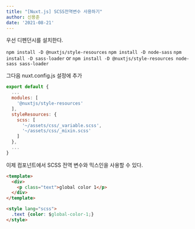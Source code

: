 ```yaml
---
title: "[Nuxt.js] SCSS전역변수 사용하기"
author: 신용준
date: '2021-08-21'
---
```


우선 디펜던시를 설치한다.

`npm install -D @nuxtjs/style-resources`
`npm install -D node-sass`
`npm install -D sass-loader`
or
`npm install -D @nuxtjs/style-resources node-sass sass-loader`

그다음 nuxt.config.js 설정에 추가

```js [nuxt.config.js]
export default {
  ...
  modules: [
    '@nuxtjs/style-resources'
  ],
  styleResources: {
    scss: [
      '~/assets/css/_variable.scss',
      '~/assets/css/_mixin.scss'
    ]
  },
  ...
}
```

이제 컴포넌트에서 SCSS 전역 변수와 믹스인을 사용할 수 있다.

```html [components/example.vue]
<template>
  <div>
    <p class="text">global color 1</p>
  </div>
</template>

<style lang="scss">
  .text {color: $global-color-1;}
</style>
```